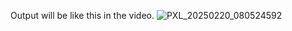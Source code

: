 Output will be like this in the video.
![PXL_20250220_080524592](https://github.com/user-attachments/assets/34aa90aa-1a01-422c-ad6e-7311107981e0)
